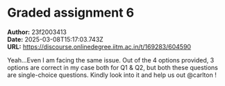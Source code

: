 # Graded assignment 6

**Author:** 23f2003413  
**Date:** 2025-03-08T15:17:03.743Z  
**URL:** https://discourse.onlinedegree.iitm.ac.in/t/169283/604590

Yeah…Even I am facing the same issue. Out of the 4 options provided, 3 options are correct in my case both for Q1 & Q2, but both these questions are single-choice questions. Kindly look into it and help us out @carlton !

